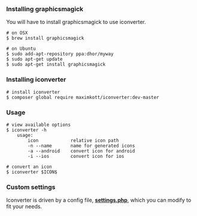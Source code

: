 ### Installing graphicsmagick
You will have to install graphicsmagick to use iconverter.

```
# on OSX
$ brew install graphicsmagick

# on Ubuntu
$ sudo add-apt-repository ppa:dhor/myway
$ sudo apt-get update
$ sudo apt-get install graphicsmagick
```

### Installing iconverter
```
# install iconverter
$ composer global require maximkott/iconverter:dev-master
```

### Usage
```
# view available options
$ iconverter -h
    usage:
        icon            relative icon path
        -n --name       name for generated icons
        -a --android    convert icon for android
        -i --ios        convert icon for ios

# convert an icon
$ iconverter $ICON$
```

### Custom settings
Iconverter is driven by a config file, [**settings.php**](https://github.com/maximkott/iconverter/blob/master/settings.php), which you can modify to fit your needs.
